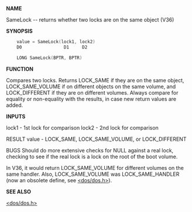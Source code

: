 
**NAME**

SameLock -- returns whether two locks are on the same object (V36)

**SYNOPSIS**

```c
    value = SameLock(lock1, lock2)
    D0                D1     D2

    LONG SameLock(BPTR, BPTR)

```
**FUNCTION**

Compares two locks.  Returns LOCK_SAME if they are on the same object,
LOCK_SAME_VOLUME if on different objects on the same volume, and
LOCK_DIFFERENT if they are on different volumes.  Always compare
for equality or non-equality with the results, in case new return
values are added.

**INPUTS**

lock1 - 1st lock for comparison
lock2 - 2nd lock for comparison

RESULT
value - LOCK_SAME, LOCK_SAME_VOLUME, or LOCK_DIFFERENT

BUGS
Should do more extensive checks for NULL against a real lock, checking
to see if the real lock is a lock on the root of the boot volume.

In V36, it would return LOCK_SAME_VOLUME for different volumes on the
same handler.  Also, LOCK_SAME_VOLUME was LOCK_SAME_HANDLER (now
an obsolete define, see [&#060;dos/dos.h&#062;](_OOVX)).

**SEE ALSO**

[&#060;dos/dos.h&#062;](_OOVX)

